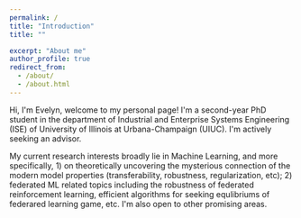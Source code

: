 ```yaml
---
permalink: /
title: "Introduction"
title: ""

excerpt: "About me"
author_profile: true
redirect_from: 
  - /about/
  - /about.html
---
```


Hi, I'm Evelyn, welcome to my personal page! I'm a second-year PhD student in the department of Industrial and Enterprise Systems Engineering (ISE) of University of Illinois at Urbana-Champaign (UIUC). I'm actively seeking an advisor.

My current research interests broadly lie in Machine Learning, and more specifically, 1) on theoretically uncovering the mysterious connection of the modern model properties (transferability, robustness, regularization, etc); 2) federated ML related topics including the robustness of federated reinforcement learning, efficient algorithms for seeking equlibriums of federared learning game, etc. I'm also open to other promising areas.

